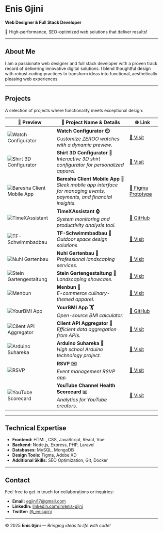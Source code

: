 # Enis Gjini

**Web Designer & Full Stack Developer**

🚀 High-performance, SEO-optimized web solutions that deliver results!

---

## About Me

I am a passionate web designer and full stack developer with a proven track record of delivering innovative digital solutions. I blend thoughtful design with robust coding practices to transform ideas into functional, aesthetically pleasing web experiences.

---

## Projects

A selection of projects where functionality meets exceptional design:

| 🚀 **Preview** | 📌 **Project Name & Details** | 🌐 **Link** |
|----------------|-------------------------------|-------------|
| ![Watch Configurator](https://i.ibb.co/x8Rjzw2M/123-3x-shots-so.webp) | **Watch Configurator ⏲️**<br>*Customize ZEROO watches with a dynamic preview.* | [🔗 Visit](https://tangerine-arithmetic-47a79e.netlify.app/) |
| ![Shirt 3D Configurator](https://i.ibb.co/67DT36nG/image.png) | **Shirt 3D Configurator 👕**<br>*Interactive 3D shirt configurator for personalized apparel.* | [🔗 Visit](https://akop-3d.vercel.app/) | 
| ![Baresha Client Mobile App](https://i.ibb.co/4wK4m8Xx/image.png) | **Baresha Client Mobile App 📱**<br>*Sleek mobile app interface for managing events, payments, and financial insights.* | [🔗 Figma Prototype](https://www.figma.com/design/3EfLdT5jrJlAQFaJVOI6EG/Baresha-Client-Mobile-Prototype?node-id=0-1&t=bxIalfX5sTh3ciiZ-1) |
| ![TimeXAssistant](https://i.ibb.co/BVNLhbJ9/image1.jpg) | **TimeXAssistant ⌚**<br>*System monitoring and productivity analysis tool.* | [🔗 GitHub](https://github.com/enisgjinii/TimeXAssistant) |
| ![TF-Schwimmbadbau](https://i.ibb.co/M1tFHYn/screenshot-1737128648447.png) | **TF-Schwimmbadbau 🥽**<br>*Outdoor space design solutions.* | [🔗 Visit](https://enisgj-11.epizy.com/?i=1) |
| ![Nuhi Gartenbau](https://i.ibb.co/z8zjpZQ/screenshot-1736984517941.png) | **Nuhi Gartenbau 🌱**<br>*Professional landscaping services.* | [🔗 Visit](https://www.nuhi-gartenbau.de/) |
| ![Stein Gartengestaltung](https://i.ibb.co/n87gDX2/screenshot-1737447665478.png) | **Stein Gartengestaltung 🏡**<br>*Landscaping showcase.* | [🔗 Visit](https://stein-gartengestaltung.de/Heim/) |
| ![Menbun](https://i.ibb.co/VYSDPVg/screenshot-1737447750999.png) | **Menbun 🏀**<br>*E-commerce culinary-themed apparel.* | [🔗 Visit](https://menbun.com/) |
| ![YourBMI App](https://i.ibb.co/d4P2Nxd/Screenshot-1703776051.png) | **YourBMI App 🏋️**<br>*Open-source BMI calculator.* | [🔗 GitHub](https://github.com/enisgjinii/YourBMI) |
| ![Client API Aggregator](https://i.ibb.co/p1WTfZS/screenshot-1737447914606.png) | **Client API Aggregator 🔗**<br>*Efficient data aggregation from APIs.* | [🔗 Visit](https://client-api-aggs.onrender.com/) |
| ![Arduino Suhareka](https://i.ibb.co/LvCwVx0/screenshot-1737984804652.png) | **Arduino Suhareka 🤖**<br>*High school Arduino technology project.* | [🔗 Visit](https://arduinoinsuhareka.wordpress.com/) |
| ![RSVP](https://i.ibb.co/qMBfkXK5/Screenshot-2025-01-28-at-23-08-35-Albatrit-Albulena.png) | **RSVP ✉️**<br>*Event management RSVP app.* | [🔗 Visit](https://albatritalbulena.netlify.app/) |
| ![YouTube Scorecard](https://i.ibb.co/1tmpR3Df/Screenshot-2025-01-28-at-23-15-35-Vite-React-TS.png) | **YouTube Channel Health Scorecard 📊**<br>*Analytics for YouTube creators.* | [🔗 Visit](https://neon-parfait-399ba8.netlify.app/) |




---

## Technical Expertise

- **Frontend:** HTML, CSS, JavaScript, React, Vue  
- **Backend:** Node.js, Express, PHP, Laravel  
- **Databases:** MySQL, MongoDB  
- **Design Tools:** Figma, Adobe XD  
- **Additional Skills:** SEO Optimization, Git, Docker

---

## Contact

Feel free to get in touch for collaborations or inquiries:

- **Email:** [egjini17@gmail.com](mailto:egjini17@gmail.com)  
- **LinkedIn:** [linkedin.com/in/enis-gjini](https://linkedin.com/in/enis-gjini)  
- **Twitter:** [@_enisgjini](https://twitter.com/_enisgjini)

---

&copy; 2025 **Enis Gjini** — *Bringing ideas to life with code!*
